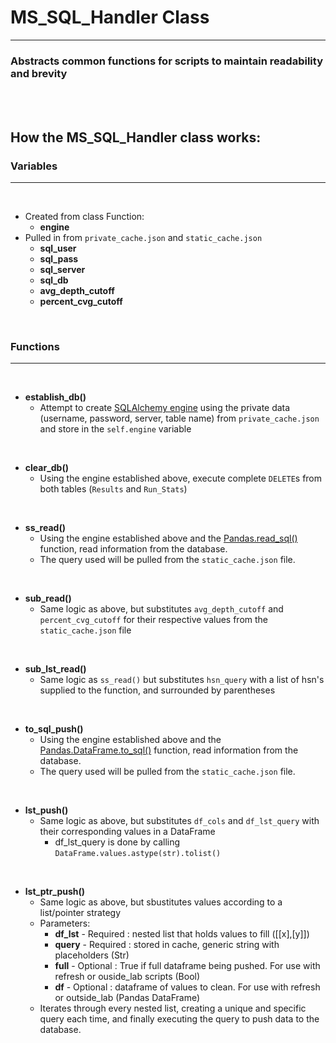 
# MS_SQL_Handler Class
_______________________________________

### Abstracts common functions for scripts to maintain readability and brevity

<br />
<br />

## How the MS_SQL_Handler class works:

### Variables
______

<br />

- Created from class Function:
  - **engine**
- Pulled in from `private_cache.json` and `static_cache.json`
  - **sql_user**
  - **sql_pass**
  - **sql_server**
  - **sql_db**
  - **avg_depth_cutoff**
  - **percent_cvg_cutoff**

<br />

### Functions
______

<br />

- **establish_db()**
  - Attempt to create [SQLAlchemy engine](https://docs.sqlalchemy.org/en/14/core/engines.html) using the private data (username, password, server, table name) from `private_cache.json` and store in the `self.engine` variable

<br />

- **clear_db()**
  - Using the engine established above, execute complete `DELETE`s from both tables (`Results` and `Run_Stats`)

<br />

- **ss_read()**
  - Using the engine established above and the [Pandas.read_sql()](https://pandas.pydata.org/docs/reference/api/pandas.read_sql.html) function, read information from the database.
  - The query used will be pulled from the `static_cache.json` file.

<br />

- **sub_read()**
  - Same logic as above, but substitutes `avg_depth_cutoff` and `percent_cvg_cutoff` for their respective values from the `static_cache.json` file

<br />

- **sub_lst_read()**
  - Same logic as `ss_read()` but substitutes `hsn_query` with a list of hsn's supplied to the function, and surrounded by parentheses

<br />

- **to_sql_push()**
  - Using the engine established above and the [Pandas.DataFrame.to_sql()](https://pandas.pydata.org/docs/reference/api/pandas.DataFrame.to_sql.html) function, read information from the database.
  - The query used will be pulled from the `static_cache.json` file.

<br />

- **lst_push()**
  - Same logic as above, but substitutes `df_cols` and `df_lst_query` with their corresponding values in a DataFrame
    - df_lst_query is done by calling `DataFrame.values.astype(str).tolist()`

<br />

- **lst_ptr_push()**
  - Same logic as above, but sbustitutes values according to a list/pointer strategy
  - Parameters:
    - **df_lst**      - Required  : nested list that holds values to fill ([[x],[y]])
    - **query**       - Required  : stored in cache, generic string with placeholders (Str)
    - **full**        - Optional  : True if full dataframe being pushed. For use with refresh or ouside_lab scripts (Bool)
    - **df**          - Optional  : dataframe of values to clean. For use with refresh or outside_lab (Pandas DataFrame)
  - Iterates through every nested list, creating a unique and specific query each time, and finally executing the query to push data to the database.